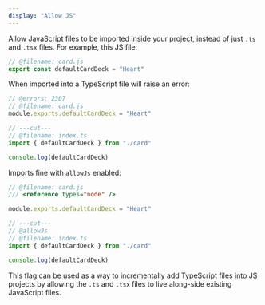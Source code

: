 ```yaml
---
display: "Allow JS"
---
```


Allow JavaScript files to be imported inside your project, instead of just `.ts` and `.tsx` files. For example, this JS file:

```js twoslasher
// @filename: card.js
export const defaultCardDeck = "Heart"
```

When imported into a TypeScript file will raise an error:

```ts twoslasher
// @errors: 2307
// @filename: card.js
module.exports.defaultCardDeck = "Heart"

// ---cut---
// @filename: index.ts
import { defaultCardDeck } from "./card"

console.log(defaultCardDeck)
```

Imports fine with `allowJs` enabled:

```ts twoslasher
// @filename: card.js
/// <reference types="node" />

module.exports.defaultCardDeck = "Heart"

// ---cut---
// @allowJs
// @filename: index.ts
import { defaultCardDeck } from "./card"

console.log(defaultCardDeck)
```

This flag can be used as a way to incrementally add TypeScript files into JS projects by allowing the `.ts` and `.tsx` files to live along-side existing JavaScript files.

